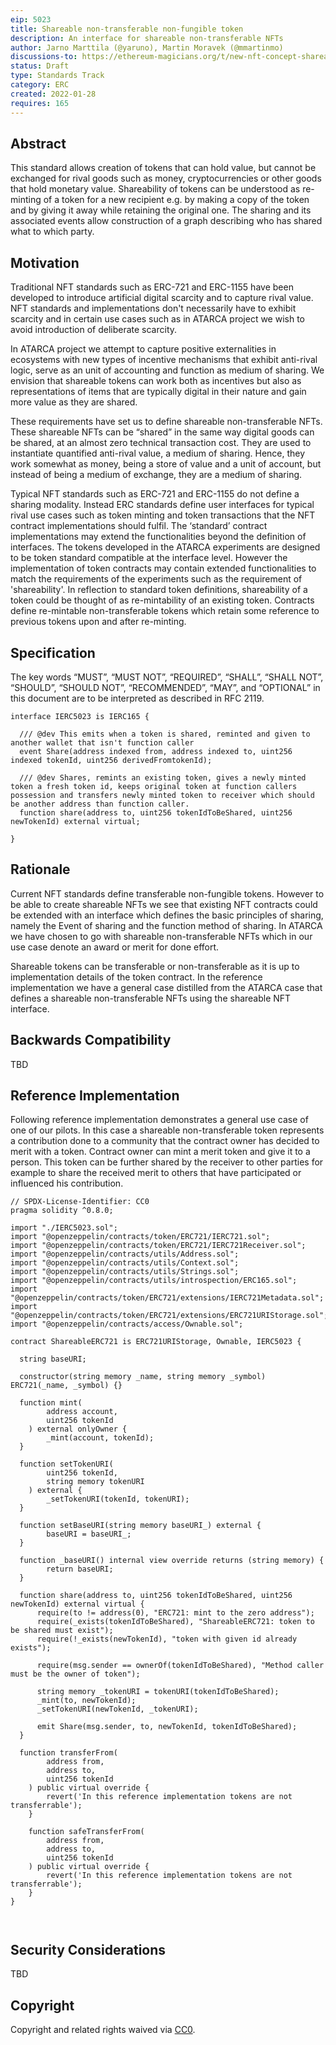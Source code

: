 ```yaml
---
eip: 5023
title: Shareable non-transferable non-fungible token
description: An interface for shareable non-transferable NFTs
author: Jarno Marttila (@yaruno), Martin Moravek (@mmartinmo)
discussions-to: https://ethereum-magicians.org/t/new-nft-concept-shareable-nfts/8681
status: Draft
type: Standards Track
category: ERC
created: 2022-01-28
requires: 165
---
```


## Abstract

This standard allows creation of tokens that can hold value, but cannot be exchanged for rival goods such as money, cryptocurrencies or other goods that hold monetary value. Shareability of tokens can be understood as re-minting of a token for a new recipient e.g. by making a copy of the token and by giving it away while retaining the original one. The sharing and its associated events allow construction of a graph describing who has shared what to which party.

## Motivation

Traditional NFT standards such as ERC-721 and ERC-1155 have been developed to introduce artificial digital scarcity and to capture rival value. NFT standards and implementations don't necessarily have to exhibit scarcity and in certain use cases such as in ATARCA project we wish to avoid introduction of deliberate scarcity. 

In ATARCA project we attempt to capture positive externalities in ecosystems with new types of incentive mechanisms that exhibit anti-rival logic, serve as an unit of accounting and function as medium of sharing. We envision that shareable tokens can work both as incentives but also as representations of items that are typically digital in their nature and gain more value as they are shared.

These requirements have set us to define shareable non-transferable NFTs. These shareable NFTs can be “shared” in the same way digital goods can be shared, at an almost zero technical transaction cost. They are used to instantiate quantified anti-rival value, a medium of sharing. Hence, they work somewhat as money, being a store of value and a unit of account, but instead of being a medium of exchange, they are a medium of sharing.

Typical NFT standards such as ERC-721 and ERC-1155 do not define a sharing modality. Instead ERC standards define user interfaces for typical rival use cases such as token minting and token transactions that the NFT contract implementations should fulfil. The ‘standard’ contract implementations may extend the functionalities beyond the definition of interfaces. The tokens developed in the ATARCA experiments are designed to be token standard compatible at the interface level. However the implementation of token contracts may contain extended functionalities to match the requirements of the experiments such as the requirement of 'shareability'. In reflection to standard token definitions, shareability of a token could be thought of as re-mintability of an existing token. Contracts define re-mintable non-transferable tokens which retain some reference to previous tokens upon and after re-minting.

## Specification

The key words “MUST”, “MUST NOT”, “REQUIRED”, “SHALL”, “SHALL NOT”, “SHOULD”, “SHOULD NOT”, “RECOMMENDED”, “MAY”, and “OPTIONAL” in this document are to be interpreted as described in RFC 2119.

```solidity
interface IERC5023 is IERC165 {

  /// @dev This emits when a token is shared, reminted and given to another wallet that isn't function caller
  event Share(address indexed from, address indexed to, uint256 indexed tokenId, uint256 derivedFromtokenId);

  /// @dev Shares, remints an existing token, gives a newly minted token a fresh token id, keeps original token at function callers possession and transfers newly minted token to receiver which should be another address than function caller. 
  function share(address to, uint256 tokenIdToBeShared, uint256 newTokenId) external virtual;

} 
```

## Rationale

Current NFT standards define transferable non-fungible tokens. However to be able to create shareable NFTs we see that existing NFT contracts could be extended with an interface which defines the basic principles of sharing, namely the Event of sharing and the function method of sharing. In ATARCA we have chosen to go with shareable non-transferable NFTs which in our use case denote an award or merit for done effort. 

Shareable tokens can be transferable or non-transferable as it is up to implementation details of the token contract. In the reference implementation we have a general case distilled from the ATARCA case that defines a shareable non-transferable NFTs using the shareable NFT interface.



## Backwards Compatibility

TBD

## Reference Implementation

Following reference implementation demonstrates a general use case of one of our pilots. In this case a shareable non-transferable token represents a contribution done to a community that the contract owner has decided to merit with a token. Contract owner can mint a merit token and give it to a person. This token can be further shared by the receiver to other parties for example to share the received merit to others that have participated or influenced his contribution.

```
// SPDX-License-Identifier: CC0
pragma solidity ^0.8.0;

import "./IERC5023.sol";
import "@openzeppelin/contracts/token/ERC721/IERC721.sol";
import "@openzeppelin/contracts/token/ERC721/IERC721Receiver.sol";
import "@openzeppelin/contracts/utils/Address.sol";
import "@openzeppelin/contracts/utils/Context.sol";
import "@openzeppelin/contracts/utils/Strings.sol";
import "@openzeppelin/contracts/utils/introspection/ERC165.sol";
import "@openzeppelin/contracts/token/ERC721/extensions/IERC721Metadata.sol";
import "@openzeppelin/contracts/token/ERC721/extensions/ERC721URIStorage.sol";
import "@openzeppelin/contracts/access/Ownable.sol";

contract ShareableERC721 is ERC721URIStorage, Ownable, IERC5023 {

  string baseURI;
    
  constructor(string memory _name, string memory _symbol) ERC721(_name, _symbol) {}

  function mint(
        address account,
        uint256 tokenId
    ) external onlyOwner {
        _mint(account, tokenId);
  }

  function setTokenURI(
        uint256 tokenId, 
        string memory tokenURI
    ) external {
        _setTokenURI(tokenId, tokenURI);
  }

  function setBaseURI(string memory baseURI_) external {
        baseURI = baseURI_;
  }
    
  function _baseURI() internal view override returns (string memory) {
        return baseURI;
  }

  function share(address to, uint256 tokenIdToBeShared, uint256 newTokenId) external virtual {
      require(to != address(0), "ERC721: mint to the zero address");
      require(_exists(tokenIdToBeShared), "ShareableERC721: token to be shared must exist");
      require(!_exists(newTokenId), "token with given id already exists");
      
      require(msg.sender == ownerOf(tokenIdToBeShared), "Method caller must be the owner of token");

      string memory _tokenURI = tokenURI(tokenIdToBeShared);
      _mint(to, newTokenId);
      _setTokenURI(newTokenId, _tokenURI);

      emit Share(msg.sender, to, newTokenId, tokenIdToBeShared);
  }

  function transferFrom(
        address from,
        address to,
        uint256 tokenId
    ) public virtual override {
        revert('In this reference implementation tokens are not transferrable');
    }

    function safeTransferFrom(
        address from,
        address to,
        uint256 tokenId
    ) public virtual override {
        revert('In this reference implementation tokens are not transferrable');
    }
}



```
## Security Considerations

TBD

## Copyright

Copyright and related rights waived via [CC0](../LICENSE.md).
